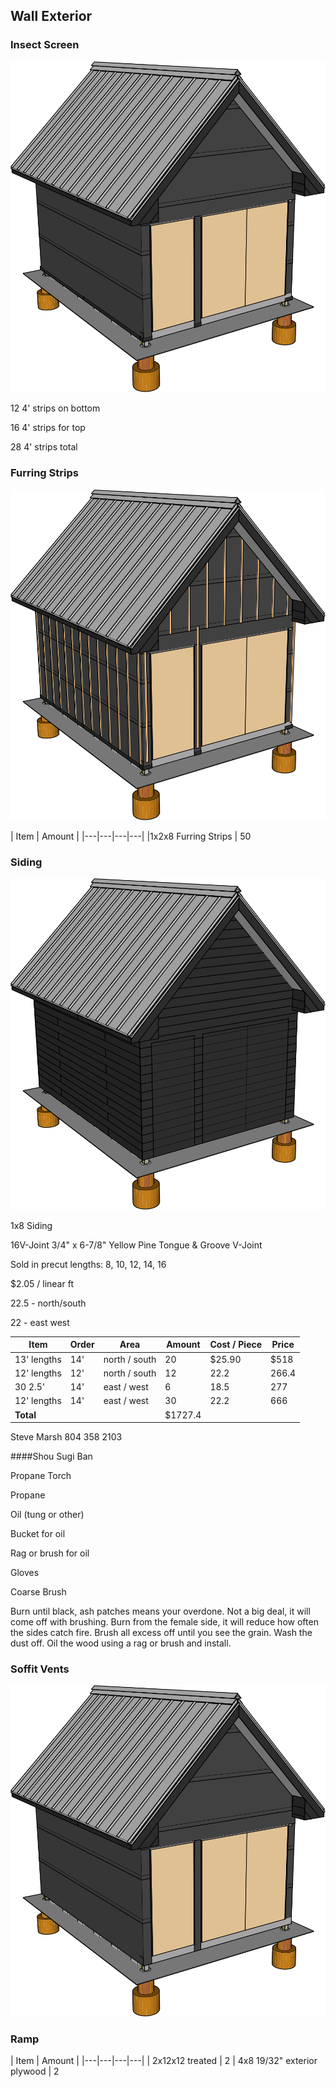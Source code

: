 ## Wall Exterior

### Insect Screen

![](images/D01.svg)

12 4' strips on bottom

16 4' strips for top

28 4' strips total

### Furring Strips

![](images/D02.svg)

| Item | Amount |
|---|---|---|---|
|1x2x8 Furring Strips | 50

### Siding

![](images/D03.svg)

1x8 Siding

 16V-Joint	3/4" x 6-7/8"	Yellow Pine
Tongue & Groove
V-Joint

Sold in precut lengths:
8, 10, 12, 14, 16

&#36;2.05 / linear ft

22.5 - north/south

22 - east west

| Item | Order | Area |Amount | Cost / Piece | Price
|---|---|---|---|---|---|
| 13' lengths | 14' | north / south |  20 | &#36;25.90 | &#36;518
| 12' lengths | 12'  | north / south | 12 | 22.2 | 266.4
| 30 2.5' | 14' | east / west | 6 | 18.5 | 277
| 12' lengths | 14' | east / west | 30 | 22.2 | 666
| **Total** | ||&#36;1727.4

Steve Marsh
804 358 2103

####Shou Sugi Ban

Propane Torch

Propane

Oil (tung or other)

Bucket for oil

Rag or brush for oil

Gloves

Coarse Brush


Burn until black, ash patches means your overdone. Not a big deal, it will come off with brushing. Burn from the female side, it will reduce how often the sides catch fire. Brush all excess off until you see the grain. Wash the dust off. Oil the wood using a rag or brush and install.

### Soffit Vents

![](images/C14.svg)

### Ramp

| Item | Amount |
|---|---|---|---| 
| 2x12x12 treated | 2
| 4x8 19/32" exterior plywood | 2